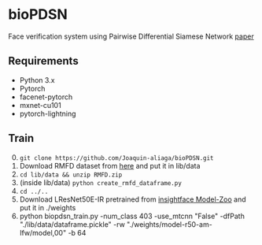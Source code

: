 # bioPDSN
Face verification system using Pairwise Differential Siamese Network [paper](https://arxiv.org/abs/1908.06290)

## Requirements
* Python 3.x
* Pytorch
* facenet-pytorch
* mxnet-cu101
* pytorch-lightning


## Train
0. `git clone https://github.com/Joaquin-aliaga/bioPDSN.git`
1.   Download RMFD dataset from [here](https://drive.google.com/file/d/1UlOk6EtiaXTHylRUx2mySgvJX9ycoeBp/view?usp=sharing) and put it in lib/data
2. `cd lib/data && unzip RMFD.zip`
3. (inside lib/data) `python create_rmfd_dataframe.py`
4. `cd ../..`
5. Download LResNet50E-IR pretrained from [insightface Model-Zoo](https://github.com/deepinsight/insightface/wiki/Model-Zoo) and put it in ./weights
6. python biopdsn_train.py -num_class 403 -use_mtcnn "False" -dfPath "./lib/data/dataframe.pickle" -rw "./weights/model-r50-am-lfw/model,00" -b 64